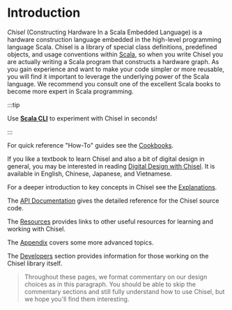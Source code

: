 # Introduction

_Chisel_ (Constructing
Hardware In a Scala Embedded Language) is a hardware
construction language embedded in the high-level programming language
Scala.
 Chisel is a library of special class
definitions, predefined objects, and usage conventions within [Scala](https://www.scala-lang.org/),
so when you write Chisel you are actually writing a Scala
program that constructs a hardware graph.
As you gain experience and want to make your code simpler or more
reusable, you will find it important to leverage the underlying power
of the Scala language. We recommend you consult one of the excellent
Scala books to become more expert in Scala programming.

:::tip

Use **[Scala CLI](installation.md#quickstart-with-scala-cli)** to experiment with Chisel in seconds!

:::


For quick reference "How-To" guides see the [Cookbooks](docs/cookbooks).

If you like a textbook to learn Chisel and also a bit of digital design in general, you may be interested in reading [Digital Design with Chisel](http://www.imm.dtu.dk/~masca/chisel-book.html). It is available in English, Chinese, Japanese, and Vietnamese.

For a deeper introduction to key concepts in  Chisel see the [Explanations](docs/explanations).

The [API Documentation](../api) gives the detailed reference for the Chisel source code.

The [Resources](docs/resources) provides links to other useful resources for learning and working with Chisel.

The [Appendix](docs/appendix) covers some more advanced topics.

The [Developers](docs/developers) section provides information for those working on the Chisel library itself.

>Throughout these pages, we format commentary on our design choices as in
this paragraph.  You should be able to skip the commentary sections
and still fully understand how to use Chisel, but we hope you'll find
them interesting.
